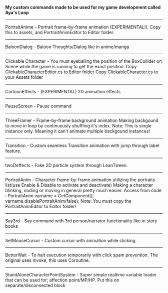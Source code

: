 **My custom commands made to be used for my game development called Aya's Loop**  
<hr>
PortraitAnime - Portrait frame-by-frame animation (EXPERIMENTAL!). Copy this to assets, and PortraitAnimEditor to Editor folder.
<hr>
BaloonDialog -  Baloon Thoughts/Dialog like in anime/manga  
<hr>
Clickable Character - You must eyeballing the position of the BoxCollider on Scene while the game is running to get the exact position.  
Copy ClickableCharacterEditor.cs to Editor folder  
Copy ClickableCharacter.cs to your Assets folder
<hr>  
CartoonEffects - (EXPERIMENTAL) 2D animation effects  
<hr>
PauseScreen - Pause command  
<hr>
ThreeFramer - Frame-by-frame background animation  
Making backgound to move in loop by continuously shuffling it's index.  
Note: This is single instance only. Meaning it can't animate multiple backgound instances!  
<hr>
Transition - Custom seamless Transition animation with jump through label feature.  
<hr>
twoDeffects - Fake 2D particle system through LeanTween.  
<hr>
PortraitAnim - Character frame-by-frame animation utilizing the portraits list(use Enable & Disable to activate and deactivate)  
Making a character blinking, noding or moving in general pretty much easier.
Access from code : PortraitAnim varname = GetComponent<PortraitAnim>(); varname.disablePortraitAnim(false);  
Note: You must copy the PortraitAnimEditor to Editor folder!  
<hr>  
Say3rd - Say command with 3rd person/narrator functionality like in story books  
<hr>  
SetMouseCursor - Custom cursor with animation while clicking.  
<hr>
BetterWait - To halt execution temporarily with click spam prevention. The original uses Invoke, this uses Coroutine.  
<hr>
StandAloneCharacterPointSystem - Super simple realtime variable loader that can be used for; affection point/MP/HP. Put this on separate/disconnected block  
